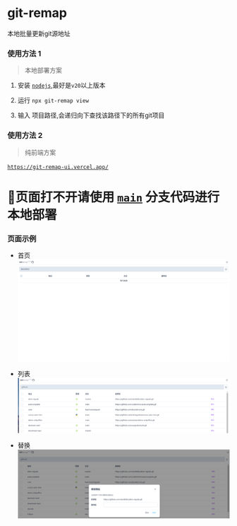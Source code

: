 # git-remap

本地批量更新git源地址


### 使用方法 1 

> 本地部署方案

1. 安装 [`nodejs`](https://nodejs.org/),最好是`v20`以上版本

2. 运行 `npx git-remap view`

3. 输入 项目路径,会递归向下查找该路径下的所有git项目


### 使用方法 2
> 纯前端方案

[`https://git-remap-ui.vercel.app/`](https://git-remap-ui.vercel.app/)



# 🫡页面打不开请使用 [`main`](https://github.com/duowb/git-remap) 分支代码进行本地部署


### 页面示例

- 首页
![首页](/img/home.png)

- 列表
![首页](/img/list.png)

- 替换
![替换](/img/update.png)
